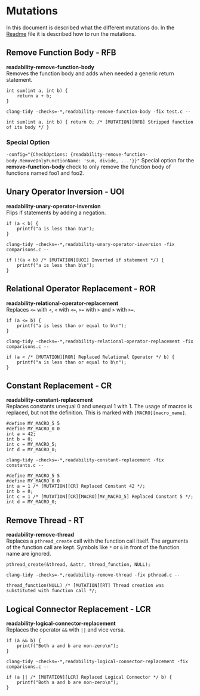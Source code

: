 # Mutations
In this document is described what the different mutations do. In the [Readme](README.md) file it is described how to run the mutations.

## Remove Function Body - RFB
**readability-remove-function-body**<br>
Removes the function body and adds when needed a generic return statement.
```
int sum(int a, int b) {
    return a + b;
}
```
`clang-tidy -checks=-*,readability-remove-function-body -fix test.c --`
```
int sum(int a, int b) { return 0; /* [MUTATION][RFB] Stripped function of its body */ }
```
### Special Option
`-config="{CheckOptions: {readability-remove-function-body.RemoveOnlyFunctionName: 'sum, divide, ...'}}"` Special option for the **remove-function-body** check to only remove the function body of functions named foo1 and foo2.

## Unary Operator Inversion - UOI
**readability-unary-operator-inversion**<br>
Flips if statements by adding a negation.
```
if (a < b) {
    printf("a is less than b\n");
}
```
`clang-tidy -checks=-*,readability-unary-operator-inversion -fix comparisons.c --`
```
if (!(a < b) /* [MUTATION][UOI] Inverted if statement */) {
    printf("a is less than b\n");
}
```

## Relational Operator Replacement - ROR
**readability-relational-operator-replacement**<br>
Replaces `<=` with `<`, `<` with `<=`, `>=` with `>` and `>` with `>=`.
```
if (a <= b) {
    printf("a is less than or equal to b\n");
}
```
`clang-tidy -checks=-*,readability-relational-operator-replacement -fix comparisons.c --`
```
if (a < /* [MUTATION][ROR] Replaced Relational Operator */ b) {
    printf("a is less than or equal to b\n");
}
```

## Constant Replacement - CR
**readability-constant-replacement**<br>
Replaces constants unequal 0 and unequal 1 with 1. The usage of macros is replaced, but not the definition. This is marked with `[MACRO][macro_name]`.
```
#define MY_MACRO_5 5
#define MY_MACRO_0 0
int a = 42;
int b = 0;
int c = MY_MACRO_5;
int d = MY_MACRO_0;
```
`clang-tidy -checks=-*,readability-constant-replacement -fix constants.c --`
```
#define MY_MACRO_5 5
#define MY_MACRO_0 0
int a = 1 /* [MUTATION][CR] Replaced Constant 42 */;
int b = 0;
int c = 1 /* [MUTATION][CR][MACRO][MY_MACRO_5] Replaced Constant 5 */;
int d = MY_MACRO_0;
```

## Remove Thread - RT
**readability-remove-thread**<br>
Replaces a `pthread_create` call with the function call itself. The arguments of the function call are kept. Symbols like `*` or `&` in front of the function name are ignored.
```
pthread_create(&thread, &attr, thread_function, NULL);
```
`clang-tidy -checks=-*,readability-remove-thread -fix pthread.c --`
```
thread_function(NULL) /* [MUTATION][RT] Thread creation was substituted with function call */;
```

## Logical Connector Replacement - LCR
**readability-logical-connector-replacement**<br>
Replaces the operator `&&` with `||` and vice versa.
```
if (a && b) {
    printf("Both a and b are non-zero\n");
}
```
`clang-tidy -checks=-*,readability-logical-connector-replacement -fix comparisons.c --`
```
if (a || /* [MUTATION][LCR] Replaced Logical Connector */ b) {
    printf("Both a and b are non-zero\n");
}
```